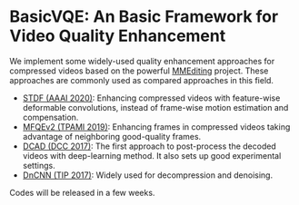 # BasicVQE: An Basic Framework for Video Quality Enhancement

We implement some widely-used quality enhancement approaches for compressed videos based on the powerful [MMEditing](https://github.com/open-mmlab/mmediting) project. These approaches are commonly used as compared approaches in this field.

- [STDF (AAAI 2020)](https://github.com/ryanxingql/stdf-pytorch): Enhancing compressed videos with feature-wise deformable convolutions, instead of frame-wise motion estimation and compensation.
- [MFQEv2 (TPAMI 2019)](https://github.com/ryanxingql/mfqev2.0): Enhancing frames in compressed videos taking advantage of neighboring good-quality frames.
- [DCAD (DCC 2017)](https://ieeexplore.ieee.org/abstract/document/7923714/): The first approach to post-process the decoded videos with deep-learning method. It also sets up good experimental settings.
- [DnCNN (TIP 2017)](https://arxiv.org/abs/1608.03981): Widely used for decompression and denoising.

Codes will be released in a few weeks.
